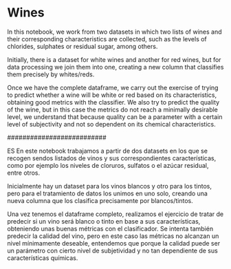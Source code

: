 # Wines

In this notebook, we work from two datasets in which two lists of wines and their corresponding characteristics are collected, such as the levels of chlorides, sulphates or residual sugar, among others.

Initially, there is a dataset for white wines and another for red wines, but for data processing we join them into one, creating a new column that classifies them precisely by whites/reds.

Once we have the complete dataframe, we carry out the exercise of trying to predict whether a wine will be white or red based on its characteristics, obtaining good metrics with the classifier. We also try to predict the quality of the wine, but in this case the metrics do not reach a minimally desirable level, we understand that because quality can be a parameter with a certain level of subjectivity and not so dependent on its chemical characteristics.

##########################

ES
En este notebook trabajamos a partir de dos datasets en los que se recogen sendos listados de vinos y sus correspondientes características, como por ejemplo los niveles de cloruros, sulfatos o el azúcar residual, entre otros.

Inicialmente hay un dataset para los vinos blancos y otro para los tintos, pero para el tratamiento de datos los unimos en uno solo, creando una nueva columna que los clasifica precisamente por blancos/tintos.

Una vez tenemos el dataframe completo, realizamos el ejercicio de tratar de predecir si un vino será blanco o tinto en base a sus características, obteniendo unas buenas métricas con el clasificador. Se intenta también predecir la calidad del vino, pero en este caso las métricas no alcanzan un nivel mínimamente deseable, entendemos que porque la calidad puede ser un parámetro con cierto nivel de subjetividad y no tan dependiente de sus características químicas.
